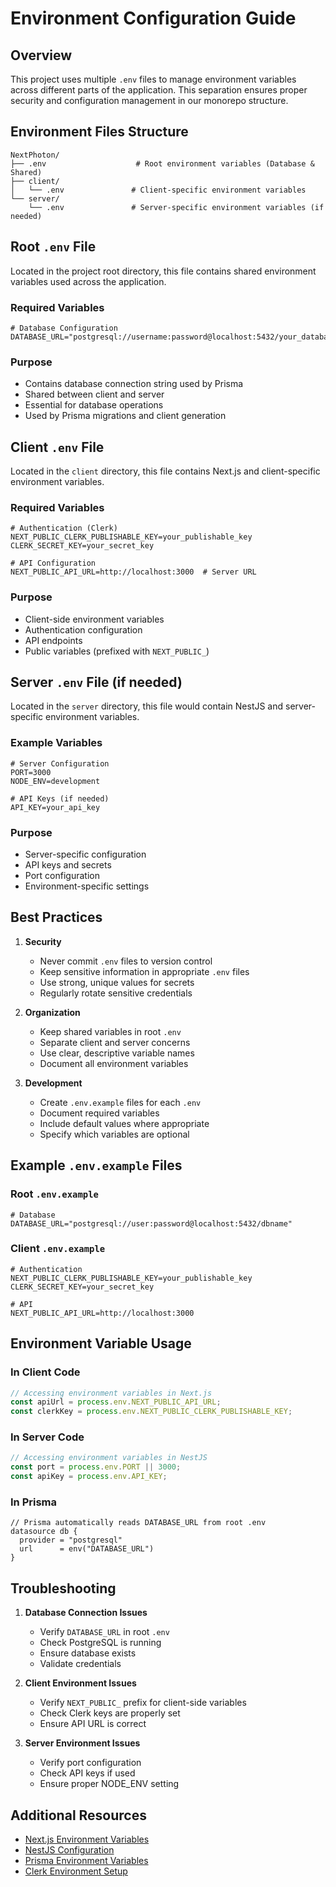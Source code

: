 # Environment Configuration Guide

## Overview

This project uses multiple `.env` files to manage environment variables across different parts of the application. This separation ensures proper security and configuration management in our monorepo structure.

## Environment Files Structure

```
NextPhoton/
├── .env                    # Root environment variables (Database & Shared)
├── client/
│   └── .env               # Client-specific environment variables
└── server/
    └── .env               # Server-specific environment variables (if needed)
```

## Root `.env` File

Located in the project root directory, this file contains shared environment variables used across the application.

### Required Variables
```env
# Database Configuration
DATABASE_URL="postgresql://username:password@localhost:5432/your_database_name"
```

### Purpose
- Contains database connection string used by Prisma
- Shared between client and server
- Essential for database operations
- Used by Prisma migrations and client generation

## Client `.env` File

Located in the `client` directory, this file contains Next.js and client-specific environment variables.

### Required Variables
```env
# Authentication (Clerk)
NEXT_PUBLIC_CLERK_PUBLISHABLE_KEY=your_publishable_key
CLERK_SECRET_KEY=your_secret_key

# API Configuration
NEXT_PUBLIC_API_URL=http://localhost:3000  # Server URL
```

### Purpose
- Client-side environment variables
- Authentication configuration
- API endpoints
- Public variables (prefixed with `NEXT_PUBLIC_`)

## Server `.env` File (if needed)

Located in the `server` directory, this file would contain NestJS and server-specific environment variables.

### Example Variables
```env
# Server Configuration
PORT=3000
NODE_ENV=development

# API Keys (if needed)
API_KEY=your_api_key
```

### Purpose
- Server-specific configuration
- API keys and secrets
- Port configuration
- Environment-specific settings

## Best Practices

1. **Security**
   - Never commit `.env` files to version control
   - Keep sensitive information in appropriate `.env` files
   - Use strong, unique values for secrets
   - Regularly rotate sensitive credentials

2. **Organization**
   - Keep shared variables in root `.env`
   - Separate client and server concerns
   - Use clear, descriptive variable names
   - Document all environment variables

3. **Development**
   - Create `.env.example` files for each `.env`
   - Document required variables
   - Include default values where appropriate
   - Specify which variables are optional

## Example `.env.example` Files

### Root `.env.example`
```env
# Database
DATABASE_URL="postgresql://user:password@localhost:5432/dbname"
```

### Client `.env.example`
```env
# Authentication
NEXT_PUBLIC_CLERK_PUBLISHABLE_KEY=your_publishable_key
CLERK_SECRET_KEY=your_secret_key

# API
NEXT_PUBLIC_API_URL=http://localhost:3000
```

## Environment Variable Usage

### In Client Code
```typescript
// Accessing environment variables in Next.js
const apiUrl = process.env.NEXT_PUBLIC_API_URL;
const clerkKey = process.env.NEXT_PUBLIC_CLERK_PUBLISHABLE_KEY;
```

### In Server Code
```typescript
// Accessing environment variables in NestJS
const port = process.env.PORT || 3000;
const apiKey = process.env.API_KEY;
```

### In Prisma
```prisma
// Prisma automatically reads DATABASE_URL from root .env
datasource db {
  provider = "postgresql"
  url      = env("DATABASE_URL")
}
```

## Troubleshooting

1. **Database Connection Issues**
   - Verify `DATABASE_URL` in root `.env`
   - Check PostgreSQL is running
   - Ensure database exists
   - Validate credentials

2. **Client Environment Issues**
   - Verify `NEXT_PUBLIC_` prefix for client-side variables
   - Check Clerk keys are properly set
   - Ensure API URL is correct

3. **Server Environment Issues**
   - Verify port configuration
   - Check API keys if used
   - Ensure proper NODE_ENV setting

## Additional Resources

- [Next.js Environment Variables](https://nextjs.org/docs/basic-features/environment-variables)
- [NestJS Configuration](https://docs.nestjs.com/techniques/configuration)
- [Prisma Environment Variables](https://www.prisma.io/docs/orm/prisma-schema/data-sources)
- [Clerk Environment Setup](https://clerk.com/docs/quickstarts/get-started-with-nextjs)